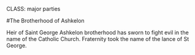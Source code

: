 CLASS: major parties

#The Brotherhood of Ashkelon

Heir of Saint George Ashkelon brotherhood has sworn to fight evil in the name of 
the Catholic Church. Fraternity took the name of the lance of St George.

